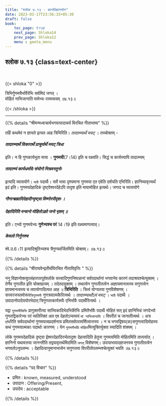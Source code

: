 ```yaml
---
title: "श्लोक ७.१३ - ज्ञानविज्ञानयोग"
date: 2023-03-17T23:56:33+05:30
draft: false
book:
    toc_page: true
    next_page: Shloka14
    prev_page: Shloka12
    menu : geeta_menu
---
```




## श्लोक ७.१३ {class=text-center}

<br/>

{{< shloka  "0"  >}}

त्रिभिर्गुणमयैर्भावैरेभिः सर्वमिदं जगत् ।  
मोहितं नाभिजानाति मामेभ्यः परमव्ययम् ॥७.१३॥

{{< /shloka >}}

---


{{% details "श्रीमन्मध्वाचार्यभगवत्पादाचर्य विरचित  गीताभाष्य" %}}

तर्हि कथमेवं न ज्ञायते इत्यत आह त्रिभिरिति। *तादात्म्यार्थे मयट्* । 
तच्चोक्तम् - 
##### तादात्म्यार्थे विकारार्थे प्राचुर्यार्थे मयट् त्रिधा 
इति। 
न हि गुणकार्यभूता माया । **गुणमयी**(7।14) इति च वक्ष्यति। 
सिद्धं च कार्यस्यापि तादात्म्यम् 
#####  तादात्म्यं कार्यधर्मादेः संयोगो भिन्नवस्तुनोः 
इत्यादि व्यासयोगे। `भावैः` पदार्थैः। सर्वे भावा दृश्यमाना गुणमया एत एवेति दर्शयति एभिरिति। 
ज्ञानिव्यावृत्त्यर्थं इदं इति। गुणमयदेहादिकं दृष्ट्वेश्वरदेहेऽपि तादृश इति मायामोहित इत्यर्थः। 
जगाद च व्यासयोगे 
##### गौणान्ब्रह्मादिदेहादीन्दृष्ट्वा विष्णोरपीदृशः । 
##### देहादिरिति मन्वानो मोहितोऽज्ञो जनो भृशम् ॥
इति।  एभ्यो गुणमयेभ्यः **गुणेभ्यश्च परं** 14।19 इति वक्ष्यमाणत्वात्। 
##### केवलो निर्गुणश्च 
श्वे.उ.6।11 इत्यादिश्रुतिभ्यश्च त्रैगुण्यवर्जितमिति चोक्तम्। ॥७.१३॥

{{% /details %}}


{{% details "श्रीराघवेन्द्रतीर्थविरचित गीताविवृत्तिः " %}}

ननु विज्ञानोक्त्युपसंहारपरपूर्वश्लोके सत्त्वादिगुणनिष्पन्नानां सर्वपदार्थानां
भगवानेव कारणं तदाश्रयश्चेत्युक्तम्‌ । तेनैव गुणातीत इति चोक्तप्रायम्‌ ।
तदेतदयुक्तम्‌ । तथात्वेन गुणातीतत्वेन अज्ञायमानत्वस्य सगुणत्वेन
ज्ञायमानत्वस्य च तवायोगादित्यत आह ॥ **त्रिभिरिति** । 
त्रित्वं योग्यतया गुणविशेषणम्‌ । सत्त्वरजस्तमोरूप`त्रिगुणमयैः` गुणत्रयात्मकैरित्यर्थः ।
*तादात्म्यार्थोऽयं मयट्‌* । `भावैः` पदार्थैः ।   
उपादानोपादेययोरभेदात्‌ त्रिगुणतत्कार्यरूपैः एभिर्भावैः पदार्थैरित्यर्थः ।  

यद्वा `गुणमयैस्रिभिः` प्रागुक्तरीत्या सात्त्विकादिभेदभिन्नैरेभिः प्रमितैर्भावैः पदार्थैः 
मोहितं सत्‌ इदं ज्ञानिभिन्नं जगदेभ्यो गुणतद्विकारेभ्यः परं व्यतिरिक्तं 
अत एव देहतोऽप्यव्ययं `मां नाभिजानाति` । विपरीतं च जानातीत्यर्थः । 
अत्र `एभि`रिति सर्वपदार्थानां गुणमयत्वप्रदर्शनाय प्रमितसर्वपरामर्शित्वात्तस्य । 
न च भगवद्विषय(क)सगुणत्वादिमोहस्य कथं गुणमयात्मकाः पदार्थाः कारणम्‌ । 
येन `गुणमयैर्भावैः` `मोहित`मित्युक्तिर्युक्ता स्यादिति शंक्यम्‌ ।  

लोके गुणमयदेहादिकं दृष्ट्वा ईश्वरदेहादिरप्येतादृशः देहत्वादिति हेतुना 
गुणमयमिति मोहितमिति तात्पर्यात्‌ । ज्ञानिनो यथावत्तया जानन्तीति 
तद्व्यावृत्तर्थमिदमिति `जगत्` विशेषणम्‌। 
उपायाभावादज्ञजनस्य गुणातीतत्वेन भगवतोऽनुपलम्भः ।
देहादित्वानुमानाभासेन सगुणतया विपरीतोपलम्भश्चेत्युक्तं भवति ॥७.१३॥

{{% /details %}}



{{% details "पद विचार" %}}

- प्रमित : known, measured, understood
- उपादान : Offering/Present, 
- उपादेय : acceptable

{{% /details %}}
